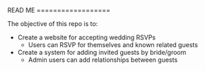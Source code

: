 READ ME ==================

The objective of this repo is to:
- Create a website for accepting wedding RSVPs
  - Users can RSVP for themselves and known related guests
- Create a system for adding invited guests by bride/groom
  - Admin users can add relationships between guests
  
